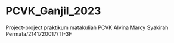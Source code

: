 # PCVK_Ganjil_2023
Project-project praktikum matakuliah PCVK Alvina Marcy Syakirah Permata/2141720017/TI-3F
